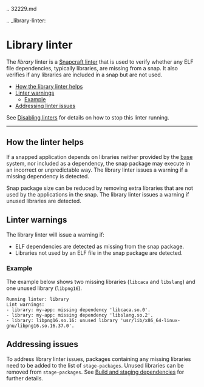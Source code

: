 .. 32229.md

.. _library-linter:

# Library linter

The _library_ linter is a [Snapcraft linter](snapcraft-linters.md) that is used to verify whether any  ELF file dependencies, typically libraries, are missing from a snap.  It also verifies if any libraries are included in a snap but are not used.

- [How the library linter helps](#heading--help)
- [Linter warnings](#heading--warnings)
  - [Example](#heading--warnings-example)
- [Addressing linter issues](#heading--issues)

See [Disabling linters](snapcraft-linters.md#heading--disable) for details on how to stop this linter running.

---

<h2 id='heading--help'>How the linter helps</h2>

If a snapped application depends on libraries neither provided by the [base](base-snaps.md) system, nor included as a dependency, the snap package may execute in an incorrect or unpredictable way. The library linter issues a warning if a missing dependency is detected.

Snap package size can be reduced by removing extra libraries that are not used by the applications in the snap.  The library linter issues a warning if unused libraries are detected.

<h2 id='heading--warnings'>Linter warnings</h2>

The library linter will issue a warning if:

- ELF dependencies are detected as missing from the snap package.
- Libraries not used by an ELF file in the snap package are detected.

<h3 id='heading--warnings-example'>Example</h3>

The example below shows two missing libraries (`libcaca` and `libslang`) and one unused library (`libpng16`).

```log
Running linter: library
Lint warnings:
- library: my-app: missing dependency 'libcaca.so.0'.
- library: my-app: missing dependency 'libslang.so.2'.
- library: libpng16.so.16: unused library 'usr/lib/x86_64-linux-gnu/libpng16.so.16.37.0'.
```

<h2 id='heading--issues'>Addressing issues</h2>

To address library linter issues, packages containing any missing libraries need to be added to the list of `stage-packages`. Unused libraries can be removed from `stage-packages`.  See [Build and staging dependencies](build-and-staging-dependencies.md) for further details.
